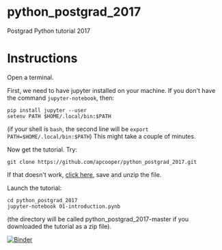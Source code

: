 # python_postgrad_2017
Postgrad Python tutorial 2017

# Instructions

Open a terminal.

First, we need to have jupyter installed on your machine. If you don't have the command `jupyter-notebook`, then:
```
pip install jupyter --user
setenv PATH $HOME/.local/bin:$PATH
```

(if your shell is `bash`, the second line will be ```export PATH=$HOME/.local/bin:$PATH```)
This might take a couple of minutes.

Now get the tutorial. Try:
```
git clone https://github.com/apcooper/python_postgrad_2017.git
```

If that doesn't work, [click here](https://github.com/apcooper/python_postgrad_2017/archive/master.zip), save and unzip the file.

Launch the tutorial:
```
cd python_postgrad_2017
jupyter-notebook 01-introduction.pynb
```

(the directory will be called python_postgrad_2017-master if you downloaded the tutorial as a zip file).

 [![Binder](http://mybinder.org/badge.svg)](http://mybinder.org:/repo/apcooper/python_postgrad_2017) 
